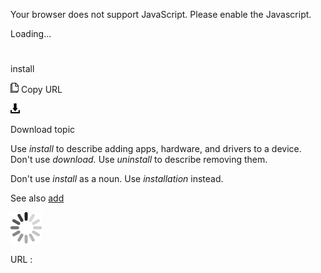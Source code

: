 Your browser does not support JavaScript. Please enable the Javascript.

Loading...

# 

install

![Copy URL](install_files/Copy.png)
Copy URL

![Download](install_files/Download.png)

Download topic

Use *install* to describe adding apps, hardware, and drivers to a device. Don't use *download.* Use *uninstall* to describe removing them. 

Don't use *install* as a noun. Use *installation* instead.

See also [add](https://worldready.cloudapp.net/Styleguide/Read?id=2700&topicid=32282)

![In progress](install_files/activity-large.gif)

URL :
